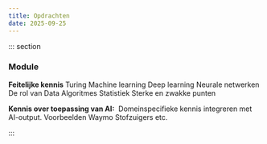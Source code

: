 ```yaml
---
title: Opdrachten
date: 2025-09-25
---
```

::: section
### Module

**Feitelijke kennis**
Turing
Machine learning
Deep learning
Neurale netwerken
De rol van Data
Algoritmes
Statistiek
Sterke en zwakke punten

**Kennis over toepassing van AI:** 
Domeinspecifieke kennis integreren met AI-output.
Voorbeelden
Waymo
Stofzuigers etc.

:::
